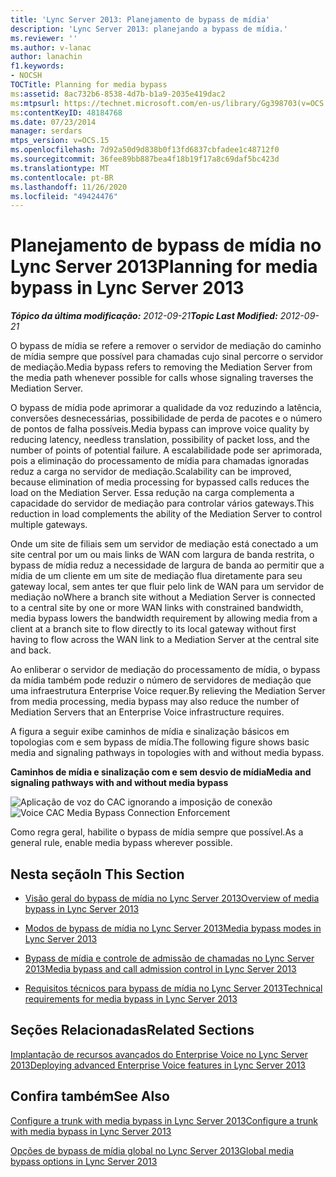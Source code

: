 ```yaml
---
title: 'Lync Server 2013: Planejamento de bypass de mídia'
description: 'Lync Server 2013: planejando a bypass de mídia.'
ms.reviewer: ''
ms.author: v-lanac
author: lanachin
f1.keywords:
- NOCSH
TOCTitle: Planning for media bypass
ms:assetid: 8ac732b6-8538-4d7b-b1a9-2035e419dac2
ms:mtpsurl: https://technet.microsoft.com/en-us/library/Gg398703(v=OCS.15)
ms:contentKeyID: 48184768
ms.date: 07/23/2014
manager: serdars
mtps_version: v=OCS.15
ms.openlocfilehash: 7d92a50d9d838b0f13fd6837cbfadee1c48712f0
ms.sourcegitcommit: 36fee89bb887bea4f18b19f17a8c69daf5bc423d
ms.translationtype: MT
ms.contentlocale: pt-BR
ms.lasthandoff: 11/26/2020
ms.locfileid: "49424476"
---
```

# <a name="planning-for-media-bypass-in-lync-server-2013"></a><span data-ttu-id="eec31-103">Planejamento de bypass de mídia no Lync Server 2013</span><span class="sxs-lookup"><span data-stu-id="eec31-103">Planning for media bypass in Lync Server 2013</span></span>

<div data-xmlns="http://www.w3.org/1999/xhtml">

<div class="topic" data-xmlns="http://www.w3.org/1999/xhtml" data-msxsl="urn:schemas-microsoft-com:xslt" data-cs="https://msdn.microsoft.com/">

<div data-asp="https://msdn2.microsoft.com/asp">



</div>

<div id="mainSection">

<div id="mainBody"><span data-ttu-id="eec31-104">

<span> </span></span><span class="sxs-lookup"><span data-stu-id="eec31-104">

<span> </span></span></span>

<span data-ttu-id="eec31-105">_**Tópico da última modificação:** 2012-09-21_</span><span class="sxs-lookup"><span data-stu-id="eec31-105">_**Topic Last Modified:** 2012-09-21_</span></span>

<span data-ttu-id="eec31-106">O bypass de mídia se refere a remover o servidor de mediação do caminho de mídia sempre que possível para chamadas cujo sinal percorre o servidor de mediação.</span><span class="sxs-lookup"><span data-stu-id="eec31-106">Media bypass refers to removing the Mediation Server from the media path whenever possible for calls whose signaling traverses the Mediation Server.</span></span>

<span data-ttu-id="eec31-107">O bypass de mídia pode aprimorar a qualidade da voz reduzindo a latência, conversões desnecessárias, possibilidade de perda de pacotes e o número de pontos de falha possíveis.</span><span class="sxs-lookup"><span data-stu-id="eec31-107">Media bypass can improve voice quality by reducing latency, needless translation, possibility of packet loss, and the number of points of potential failure.</span></span> <span data-ttu-id="eec31-108">A escalabilidade pode ser aprimorada, pois a eliminação do processamento de mídia para chamadas ignoradas reduz a carga no servidor de mediação.</span><span class="sxs-lookup"><span data-stu-id="eec31-108">Scalability can be improved, because elimination of media processing for bypassed calls reduces the load on the Mediation Server.</span></span> <span data-ttu-id="eec31-109">Essa redução na carga complementa a capacidade do servidor de mediação para controlar vários gateways.</span><span class="sxs-lookup"><span data-stu-id="eec31-109">This reduction in load complements the ability of the Mediation Server to control multiple gateways.</span></span>

<span data-ttu-id="eec31-110">Onde um site de filiais sem um servidor de mediação está conectado a um site central por um ou mais links de WAN com largura de banda restrita, o bypass de mídia reduz a necessidade de largura de banda ao permitir que a mídia de um cliente em um site de mediação flua diretamente para seu gateway local, sem antes ter que fluir pelo link de WAN para um servidor de mediação no</span><span class="sxs-lookup"><span data-stu-id="eec31-110">Where a branch site without a Mediation Server is connected to a central site by one or more WAN links with constrained bandwidth, media bypass lowers the bandwidth requirement by allowing media from a client at a branch site to flow directly to its local gateway without first having to flow across the WAN link to a Mediation Server at the central site and back.</span></span>

<span data-ttu-id="eec31-111">Ao enliberar o servidor de mediação do processamento de mídia, o bypass da mídia também pode reduzir o número de servidores de mediação que uma infraestrutura Enterprise Voice requer.</span><span class="sxs-lookup"><span data-stu-id="eec31-111">By relieving the Mediation Server from media processing, media bypass may also reduce the number of Mediation Servers that an Enterprise Voice infrastructure requires.</span></span>

<span data-ttu-id="eec31-112">A figura a seguir exibe caminhos de mídia e sinalização básicos em topologias com e sem bypass de mídia.</span><span class="sxs-lookup"><span data-stu-id="eec31-112">The following figure shows basic media and signaling pathways in topologies with and without media bypass.</span></span>

<span data-ttu-id="eec31-113">**Caminhos de mídia e sinalização com e sem desvio de mídia**</span><span class="sxs-lookup"><span data-stu-id="eec31-113">**Media and signaling pathways with and without media bypass**</span></span>

<span data-ttu-id="eec31-114">![Aplicação de voz do CAC ignorando a imposição de conexão](images/Gg398703.4d66d529-0912-4de1-abec-266f54272eb3(OCS.15).jpg "Aplicação de voz do CAC ignorando a imposição de conexão")</span><span class="sxs-lookup"><span data-stu-id="eec31-114">![Voice CAC Media Bypass Connection Enforcement](images/Gg398703.4d66d529-0912-4de1-abec-266f54272eb3(OCS.15).jpg "Voice CAC Media Bypass Connection Enforcement")</span></span>

<span data-ttu-id="eec31-115">Como regra geral, habilite o bypass de mídia sempre que possível.</span><span class="sxs-lookup"><span data-stu-id="eec31-115">As a general rule, enable media bypass wherever possible.</span></span>

<div>

## <a name="in-this-section"></a><span data-ttu-id="eec31-116">Nesta seção</span><span class="sxs-lookup"><span data-stu-id="eec31-116">In This Section</span></span>

  - [<span data-ttu-id="eec31-117">Visão geral do bypass de mídia no Lync Server 2013</span><span class="sxs-lookup"><span data-stu-id="eec31-117">Overview of media bypass in Lync Server 2013</span></span>](lync-server-2013-overview-of-media-bypass.md)

  - [<span data-ttu-id="eec31-118">Modos de bypass de mídia no Lync Server 2013</span><span class="sxs-lookup"><span data-stu-id="eec31-118">Media bypass modes in Lync Server 2013</span></span>](lync-server-2013-media-bypass-modes.md)

  - [<span data-ttu-id="eec31-119">Bypass de mídia e controle de admissão de chamadas no Lync Server 2013</span><span class="sxs-lookup"><span data-stu-id="eec31-119">Media bypass and call admission control in Lync Server 2013</span></span>](lync-server-2013-media-bypass-and-call-admission-control.md)

  - [<span data-ttu-id="eec31-120">Requisitos técnicos para bypass de mídia no Lync Server 2013</span><span class="sxs-lookup"><span data-stu-id="eec31-120">Technical requirements for media bypass in Lync Server 2013</span></span>](lync-server-2013-technical-requirements-for-media-bypass.md)

</div>

<div>

## <a name="related-sections"></a><span data-ttu-id="eec31-121">Seções Relacionadas</span><span class="sxs-lookup"><span data-stu-id="eec31-121">Related Sections</span></span>

[<span data-ttu-id="eec31-122">Implantação de recursos avançados do Enterprise Voice no Lync Server 2013</span><span class="sxs-lookup"><span data-stu-id="eec31-122">Deploying advanced Enterprise Voice features in Lync Server 2013</span></span>](lync-server-2013-deploying-advanced-enterprise-voice-features.md)

</div>

<div>

## <a name="see-also"></a><span data-ttu-id="eec31-123">Confira também</span><span class="sxs-lookup"><span data-stu-id="eec31-123">See Also</span></span>


[<span data-ttu-id="eec31-124">Configure a trunk with media bypass in Lync Server 2013</span><span class="sxs-lookup"><span data-stu-id="eec31-124">Configure a trunk with media bypass in Lync Server 2013</span></span>](lync-server-2013-configure-a-trunk-with-media-bypass.md)  


[<span data-ttu-id="eec31-125">Opções de bypass de mídia global no Lync Server 2013</span><span class="sxs-lookup"><span data-stu-id="eec31-125">Global media bypass options in Lync Server 2013</span></span>](lync-server-2013-global-media-bypass-options.md)  
  

<span data-ttu-id="eec31-126"></div>

</div>

<span> </span>

</div>

</div>

</span><span class="sxs-lookup"><span data-stu-id="eec31-126"></div>

</div>

<span> </span>

</div>

</div>

</span></span></div>

